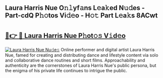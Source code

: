 ## Laura Harris Nue O𝚗𝚕yf𝚊ns L𝚎a𝚔ed N𝚞𝚍es - Part-cdQ P𝚑𝚘tos Vi𝚍𝚎o - H𝚘𝚝 Part L𝚎a𝚔s 8ACwt

# <h2><a href="http://kfaya0b.oniu.top/?m=Laura+Harris+Nue">🔗👉 🔴 Laura Harris Nue P𝚑ot𝚘𝚜 V𝚒d𝚎o</a></h2>

[![Laura Harris Nue Nu𝚍e𝚜](https://i.imgur.com/0qMVB7G.gif)](http://kfaya0b.oniu.top/?m=Laura+Harris+Nue)
Online performer and digital artist Laura Harris Nue, famed for creating and distributing dance and lifestyle content via solo and collaborative dance routines and short films. Approachability and authenticity are the cornerstones of Laura Harris Nue's public persona, but the enigma of his private life continues to intrigue the public.  
